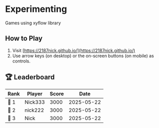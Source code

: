 # Experimenting
Games using xyflow library

## How to Play
1. Visit [https://2187nick.github.io/](https://2187nick.github.io/)
2. Use arrow keys (on desktop) or the on-screen buttons (on mobile) as controls.

## 🏆 Leaderboard

| Rank | Player | Score | Date |
|------|--------|-------|------|
| 🥇 1 | Nick333 | 3000 | 2025-05-22 |
| 🥈 2 | nick222 | 3000 | 2025-05-22 |
| 🥉 3 | Nick | 3000 | 2025-05-22 |


